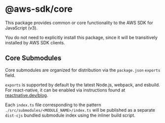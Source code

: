 # @aws-sdk/core

This package provides common or core functionality to the AWS SDK for JavaScript (v3).

You do not need to explicitly install this package, since it will be transitively installed by AWS SDK clients.

## Core Submodules

Core submodules are organized for distribution via the `package.json` `exports` field.

`exports` is supported by default by the latest Node.js, webpack, and esbuild. For react-native, it can be
enabled via instructions found at [reactnative.dev/blog](https://reactnative.dev/blog/2023/06/21/package-exports-support).

Each `index.ts` file corresponding to the pattern `./src/submodules/<MODULE_NAME>/index.ts` will be
published as a separate `dist-cjs` bundled submodule index using the inliner build script.

